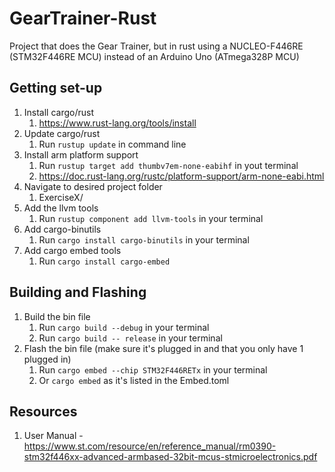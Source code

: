 # GearTrainer-Rust

Project that does the Gear Trainer, but in rust using a NUCLEO-F446RE (STM32F446RE MCU) instead of an Arduino Uno (ATmega328P MCU)

## Getting set-up

1. Install cargo/rust
    1. https://www.rust-lang.org/tools/install
1. Update cargo/rust
    1. Run `rustup update` in command line
1. Install arm platform support
    1. Run `rustup target add thumbv7em-none-eabihf` in yout terminal
    1. https://doc.rust-lang.org/rustc/platform-support/arm-none-eabi.html
1. Navigate to desired project folder
    1. ExerciseX/
1. Add the llvm tools
    1. Run `rustup component add llvm-tools` in your terminal
1.  Add cargo-binutils 
    1. Run `cargo install cargo-binutils` in your terminal
1. Add cargo embed tools
    1. Run `cargo install cargo-embed`

## Building and Flashing
1. Build the bin file
    1. Run `cargo build --debug` in your terminal
    1. Run `cargo build -- release` in your terminal
1. Flash the bin file (make sure it's plugged in and that you only have 1 plugged in)
    1. Run `cargo embed --chip STM32F446RETx` in your terminal
    1. Or `cargo embed` as it's listed in the Embed.toml


## Resources

1. User Manual - https://www.st.com/resource/en/reference_manual/rm0390-stm32f446xx-advanced-armbased-32bit-mcus-stmicroelectronics.pdf 